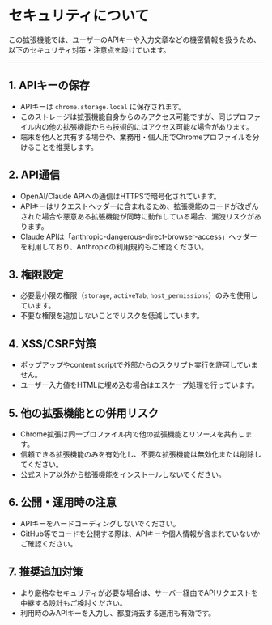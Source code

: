 # セキュリティについて

この拡張機能では、ユーザーのAPIキーや入力文章などの機密情報を扱うため、以下のセキュリティ対策・注意点を設けています。

---

## 1. APIキーの保存
- APIキーは `chrome.storage.local` に保存されます。
- このストレージは拡張機能自身からのみアクセス可能ですが、同じプロファイル内の他の拡張機能からも技術的にはアクセス可能な場合があります。
- 端末を他人と共有する場合や、業務用・個人用でChromeプロファイルを分けることを推奨します。

## 2. API通信
- OpenAI/Claude APIへの通信はHTTPSで暗号化されています。
- APIキーはリクエストヘッダーに含まれるため、拡張機能のコードが改ざんされた場合や悪意ある拡張機能が同時に動作している場合、漏洩リスクがあります。
- Claude APIは「anthropic-dangerous-direct-browser-access」ヘッダーを利用しており、Anthropicの利用規約もご確認ください。

## 3. 権限設定
- 必要最小限の権限（`storage`, `activeTab`, `host_permissions`）のみを使用しています。
- 不要な権限を追加しないことでリスクを低減しています。

## 4. XSS/CSRF対策
- ポップアップやcontent scriptで外部からのスクリプト実行を許可していません。
- ユーザー入力値をHTMLに埋め込む場合はエスケープ処理を行っています。

## 5. 他の拡張機能との併用リスク
- Chrome拡張は同一プロファイル内で他の拡張機能とリソースを共有します。
- 信頼できる拡張機能のみを有効化し、不要な拡張機能は無効化または削除してください。
- 公式ストア以外から拡張機能をインストールしないでください。

## 6. 公開・運用時の注意
- APIキーをハードコーディングしないでください。
- GitHub等でコードを公開する際は、APIキーや個人情報が含まれていないかご確認ください。

## 7. 推奨追加対策
- より厳格なセキュリティが必要な場合は、サーバー経由でAPIリクエストを中継する設計もご検討ください。
- 利用時のみAPIキーを入力し、都度消去する運用も有効です。